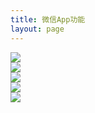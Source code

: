 ```yaml
---
title: 微信App功能 
layout: page
---
```


![](http://img03.taobaocdn.com/imgextra/i3/735342814/T2bArxXqNaXXXXXXXX_!!735342814.gif)    
![](http://img02.taobaocdn.com/imgextra/i2/735342814/T2012xXuRaXXXXXXXX_!!735342814.gif)    
![](http://img03.taobaocdn.com/imgextra/i3/735342814/T29MvyXyhXXXXXXXXX_!!735342814.gif)    
![](http://img02.taobaocdn.com/imgextra/i2/735342814/T2PZvzXqhXXXXXXXXX_!!735342814.gif)    
![](http://img03.taobaocdn.com/imgextra/i3/735342814/T2KJ_yXzhXXXXXXXXX_!!735342814.gif)  

